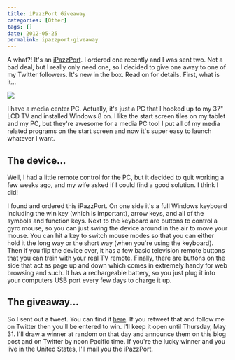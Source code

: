 ```yaml
---
title: iPazzPort Giveaway
categories: [Other]
tags: []
date: 2012-05-25
permalink: ipazzport-giveaway
---
```


A what?! It&#39;s an [iPazzPort](http://ipazzport.com/). I ordered one recently and I was sent two. Not a bad deal, but I really only need one, so I decided to give one away to one of my Twitter followers. It&#39;s new in the box. Read on for details. First, what is it...


![](/files/ipazzport-giveaway_01.png)

I have a media center PC. Actually, it&#39;s just a PC that I hooked up to my 37" LCD TV and installed Windows 8 on. I like the start screen tiles on my tablet and my PC, but they&#39;re awesome for a media PC too! I put all of my media related programs on the start screen and now it&#39;s super easy to launch whatever I want.

## The device...

Well, I had a little remote control for the PC, but it decided to quit working a few weeks ago, and my wife asked if I could find a good solution. I think I did!

I found and ordered this iPazzPort. On one side it&#39;s a full Windows keyboard including the win key (which is important), arrow keys, and all of the symbols and function keys. Next to the keyboard are buttons to control a gyro mouse, so you can just swing the device around in the air to move your mouse. You can hit a key to switch mouse modes so that you can either hold it the long way or the short way (when you&#39;re using the keyboard). Then if you flip the device over, it has a few basic television remote buttons that you can train with your real TV remote. Finally, there are buttons on the side that act as page up and down which comes in extremely handy for web browsing and such. It has a rechargeable battery, so you just plug it into your computers USB port every few days to charge it up.

## The giveaway...

So I sent out a tweet. You can find it [here](https://twitter.com/codefoster/status/206064528843210752). If you retweet that and follow me on Twitter then you&#39;ll be entered to win. I&#39;ll keep it open until Thursday, May 31\. I&#39;ll draw a winner at random on that day and announce them on this blog post and on Twitter by noon Pacific time. If you&#39;re the lucky winner and you live in the United States, I&#39;ll mail you the iPazzPort.